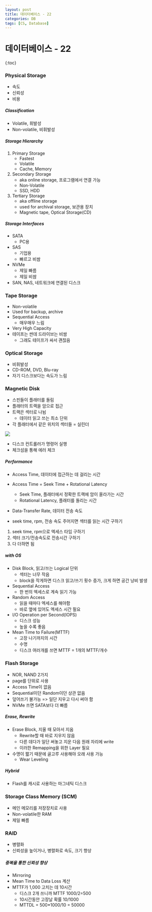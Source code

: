 ```yaml
---
layout: post
title: 데이터베이스 - 22
categories: DB
tags: [CS, Database]
---
```


# 데이터베이스 - 22

{:toc}

### Physical Storage

- 속도
- 신뢰성
- 비용

##### Classification

- Volatile, 휘발성
- Non-volatile, 비휘발성

##### Storage Hierarchy

1. Primary Storage
   - Fastest
   - Volatile
   - Cache, Memory
2. Secondary Storage
   - aka online storage, 프로그램에서 연결 가능
   - Non-Volatile
   - SSD, HDD
3. Tertiary Storage
   - aka offline storage
   - used for archival storage, 보관용 장치
   - Magnetic tape, Optical Storage(CD)

##### Storage Interfaces

- SATA
  - PC용
- SAS
  - 기업용
  - 빠르고 비쌈
- NVMe
  - 제일 빠름
  - 제일 비쌈
- SAN, NAS, 네트워크에 연결된 디스크

### Tape Storage

- Non-volatile
- Used for backup, archive
- Sequential Access
  - 매우매우 느림
- Very High Capacity
- 테이프는 싼데 드라이브는 비쌈
  - 그래도 테이프가 싸서 괜찮음

### Optical Storage

- 비휘발성
- CD-ROM, DVD, Blu-ray
- 자기 디스크보다는 속도가 느림

### Magnetic Disk

- 스핀들이 플래터를 돌림
- 플래터의 트랙을 암으로 접근
- 트랙은 섹터로 나뉨
  - 데이터 읽고 쓰는 최소 단위
- 각 플래터에서 같은 위치의 섹터들 = 실린더

<img src="https://github.com/L-Hyun/L-Hyun.github.io/blob/main/assets/DB/22-1.png?raw=true" />

- 디스크 컨트롤러가 명령어 실행
- 체크섬을 통해 에러 체크

##### Performance

- Access Time, 데이터에 접근하는 데 걸리는 시간
- Access Time = Seek Time + Rotational Latency
  - Seek Time, 플래터에서 정확한 트랙에 암이 올라가는 시간
  - Rotational Latency, 플래터를 돌리는 시간
- Data-Transfer Rate, 데이터 전송 속도

- seek time, rpm, 전송 속도 주어지면 섹터를 읽는 시간 구하기

1. seek time, rpm으로 엑세스 타임 구하기
2. 섹터 크기/전송속도로 전송시간 구하기
3. 다 더하면 됨

##### with OS

- Disk Block, 읽고/쓰는 Logical 단위
  - 섹터는 너무 작음
  - block을 작게하면 디스크 읽고/쓰기 횟수 증가, 크게 하면 공간 낭비 발생
- Sequential Access
  - 한 번의 엑세스로 계속 읽기 가능
- Random Access
  - 읽을 때마다 엑세스를 해야함
  - 바로 옆에 있어도 엑세스 시간 필요
- I/O Operation per Second(IOPS)
  - 디스크 성능
  - 높을 수록 좋음
- Mean Time to Failure(MTTF)
  - 고장 나기까지의 시간
  - 수명
  - 디스크 여러개를 쓰면 MTTF = 1개의 MTTF/개수

### Flash Storage

- NOR, NAND 2가지
- page를 단위로 사용
- Access Time이 없음
- Sequential이던 Random이던 상관 없음
- 덮어쓰기 불가능 => 일단 지우고 다시 써야 함
- NVMe 쓰면 SATA보다 더 빠름

##### Erase, Rewrite

- Erase Block, 지울 때 모아서 지움
  - Rewrite할 때 바로 지우지 않음
  - 다른 데다가 일단 써놓고 지운 다음 원래 자리에 write
  - 이러한 Remapping을 위한 Layer 필요
- 수명이 짧기 때문에 골고루 사용해야 오래 사용 가능
  - Wear Leveling

##### Hybrid

- Flash를 캐시로 사용하는 마그네틱 디스크

### Storage Class Memory (SCM)

- 메인 메모리를 저장장치로 사용
- Non-volatile한 RAM
- 제일 빠름

### RAID

- 병렬화
- 신뢰성을 높이거나, 병렬화로 속도, 크기 향상

##### 중복을 통한 신뢰성 향상

- Mirroring
- Mean Time to Data Loss 계산
- MTTF가 1,000 고치는 데 10시간
  - 디스크 2개 쓰니까 MTTF 1000/2=500
  - 10시간동안 고장날 확률 10/1000
  - MTTDL = 500\*1000/10 = 50000
